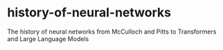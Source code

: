 # history-of-neural-networks
The history of neural networks from McCulloch and Pitts to Transformers and Large Language Models

